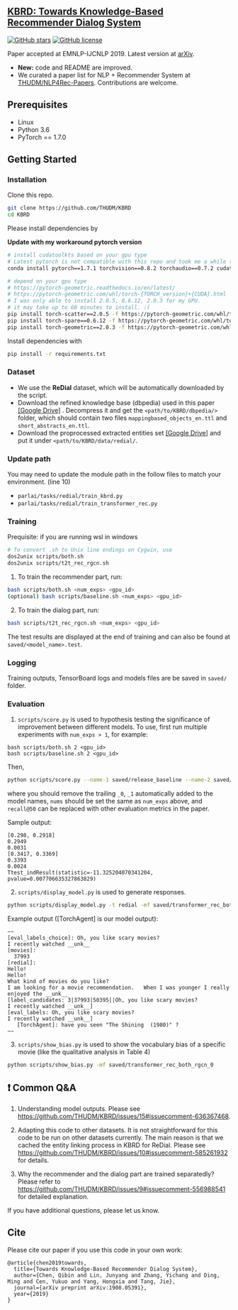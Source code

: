 ## [KBRD: Towards Knowledge-Based Recommender Dialog System](https://arxiv.org/abs/1908.05391)

[![GitHub stars](https://img.shields.io/github/stars/THUDM/KBRD)](https://github.com/THUDM/KBRD/stargazers)
[![GitHub license](https://img.shields.io/github/license/THUDM/KBRD)](https://github.com/THUDM/KBRD/blob/master/LICENSE)

Paper accepted at EMNLP-IJCNLP 2019. Latest version
at [arXiv](https://arxiv.org/abs/1908.05391).

* **New:** code and README are improved.
* We curated a paper list for NLP + Recommender System
  at [THUDM/NLP4Rec-Papers](https://github.com/THUDM/NLP4Rec-Papers).
  Contributions are welcome.

## Prerequisites

- Linux
- Python 3.6
- PyTorch == 1.7.0

## Getting Started

### Installation

Clone this repo.

```bash
git clone https://github.com/THUDM/KBRD
cd KBRD
```

Please install dependencies by

**Update with my workaround pytorch version**

```bash
# install cudatoolkts based on your gpu type
# Latest pytorch is not compatible with this repo and took me a while to find the right version.
conda install pytorch==1.7.1 torchvision==0.8.2 torchaudio==0.7.2 cudatoolkit=11.0 -c pytorch

# depend on your gpu type
# https://pytorch-geometric.readthedocs.io/en/latest/
# https://pytorch-geometric.com/whl/torch-{TORCH_version}+{CUDA}.html
# I was only able to install 2.0.5, 0.6.12, 2.0.3 for my GPU.
# it may take up to 60 minutes to install. :(
pip install torch-scatter==2.0.5 -f https://pytorch-geometric.com/whl/torch-1.7.1+cu110.html
pip install torch-spare==0.6.12 -f https://pytorch-geometric.com/whl/torch-1.7.1+cu110.html
pip install torch-geometric==2.0.3 -f https://pytorch-geometric.com/whl/torch-1.7.1+cu110.html
```

Install dependencies with

```bash
pip install -r requirements.txt
```

### Dataset

- We use the **ReDial** dataset, which will be automatically downloaded by the
  script.
- Download the refined knowledge base (dbpedia) used in this
  paper [[Google Drive]](https://drive.google.com/open?id=1WqRoQAxH_kdoJpbYVsFF0EN4ZJxiiDB2)
  . Decompress it and get the `<path/to/KBRD/dbpedia/>` folder, which should
  contain two files `mappingbased_objects_en.ttl` and `short_abstracts_en.ttl`.
- Download the proprocessed extracted entities
  set [[Google Drive]](https://drive.google.com/open?id=1OG-kNIeUi3i0UDNhJVMEnia9JeRAHVXB)
  and put it under `<path/to/KBRD/data/redial/`.

### Update path

You may need to update the module path in the follow files to match your
environment. (line 10)

- `parlai/tasks/redial/train_kbrd.py`
- `parlai/tasks/redial/train_transformer_rec.py`

### Training

Prequisite: if you are running wsl in windows

```bash
# To convert .sh to Unix line endings on Cygwin, use
dos2unix scripts/both.sh
dos2unix scripts/t2t_rec_rgcn.sh
```

1. To train the recommender part, run:

```bash
bash scripts/both.sh <num_exps> <gpu_id>
(optional) bash scripts/baseline.sh <num_exps> <gpu_id>
```

2. To train the dialog part, run:

```bash
bash scripts/t2t_rec_rgcn.sh <num_exps> <gpu_id>
```

The test results are displayed at the end of training and can also be found
at `saved/<model_name>.test`.

### Logging

Training outputs, TensorBoard logs and models files are be saved in `saved/`
folder.

### Evaluation

1. `scripts/score.py` is used to hypothesis testing the significance of
   improvement between different models. To use, first run multiple experiments
   with `num_exps > 1`, for example:

```
bash scripts/both.sh 2 <gpu_id>
bash scripts/baseline.sh 2 <gpu_id>
```

Then,

```bash
python scripts/score.py --name-1 saved/release_baseline --name-2 saved/both_rgcn --num 2 --metric recall@50
```

where you should remove the trailing `_0`, `_1` automatically added to the
model names, `nums` should be set the same as `num_exps` above, and `recall@50`
can be replaced with other evaluation metrics in the paper.

Sample output:

```
[0.298, 0.2918]
0.2949
0.0031
[0.3417, 0.3369]
0.3393
0.0024
Ttest_indResult(statistic=-11.325204070341204, pvalue=0.007706635327863829)
```

2. `scripts/display_model.py` is used to generate responses.

```bash
python scripts/display_model.py -t redial -mf saved/transformer_rec_both_rgcn_0 -dt test
```

Example output (\[TorchAgent\] is our model output):

```
~~
[eval_labels_choice]: Oh, you like scary movies?
I recently watched __unk__
[movies]:
  37993
[redial]: 
Hello!
Hello!
What kind of movies do you like?
I am looking for a movie recommendation.   When I was younger I really enjoyed the __unk__
[label_candidates: 3|37993|50395||Oh, you like scary movies?
I recently watched __unk__]
[eval_labels: Oh, you like scary movies?
I recently watched __unk__]
   [TorchAgent]: have you seen "The Shining  (1980)" ?
~~
```

3. `scripts/show_bias.py` is used to show the vocabulary bias of a specific
   movie (like the qualitative analysis in Table 4)

```bash
python scripts/show_bias.py -mf saved/transformer_rec_both_rgcn_0
```

## ❗ Common Q&A

1. Understanding model outputs.
   Please see https://github.com/THUDM/KBRD/issues/15#issuecomment-636367468.

2. Adapting this code to other datasets.
   It is not straightforward for this code to be run on other datasets
   currently.
   The main reason is that we cached the entity linking process in KBRD for
   ReDial. Please
   see https://github.com/THUDM/KBRD/issues/10#issuecomment-585261932 for
   details.

3. Why the recommender and the dialog part are trained separatedly?
   Please refer
   to https://github.com/THUDM/KBRD/issues/9#issuecomment-556988541 for
   detailed explanation.

If you have additional questions, please let us know.

## Cite

Please cite our paper if you use this code in your own work:

```
@article{chen2019towards,
  title={Towards Knowledge-Based Recommender Dialog System},
  author={Chen, Qibin and Lin, Junyang and Zhang, Yichang and Ding, Ming and Cen, Yukuo and Yang, Hongxia and Tang, Jie},
  journal={arXiv preprint arXiv:1908.05391},
  year={2019}
}
```
